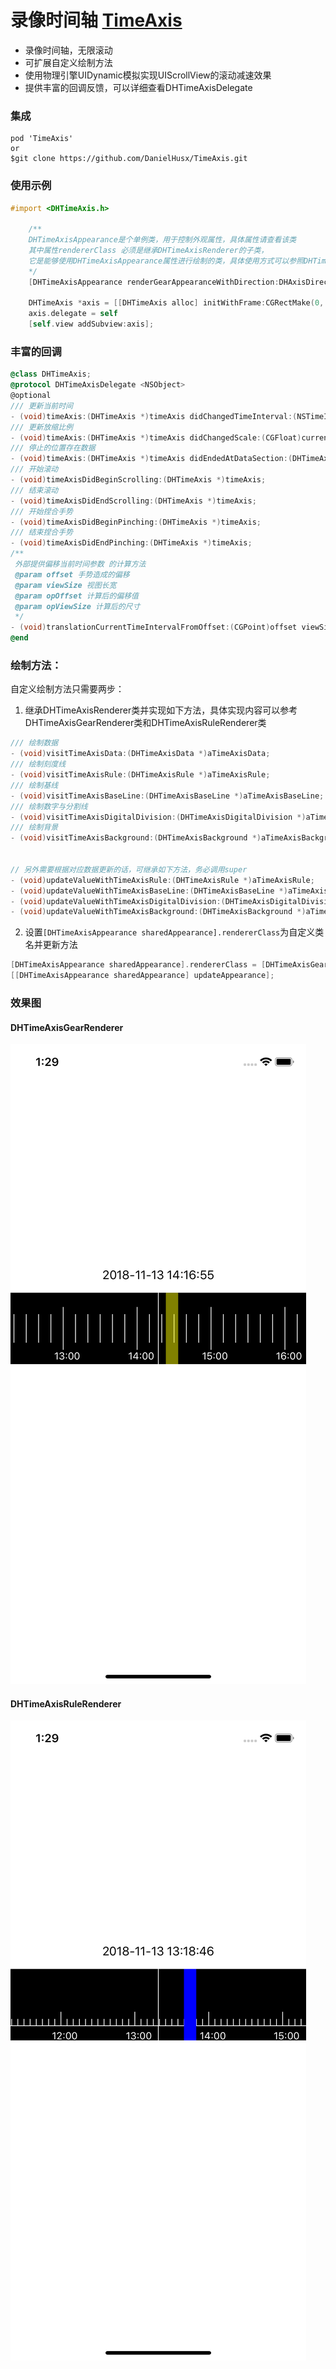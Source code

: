 # 录像时间轴 [TimeAxis](https://github.com/DanielHusx/TimeAxis)

- 录像时间轴，无限滚动
- 可扩展自定义绘制方法
- 使用物理引擎UIDynamic模拟实现UIScrollView的滚动减速效果
- 提供丰富的回调反馈，可以详细查看DHTimeAxisDelegate


### 集成

```shell
pod 'TimeAxis'
or
$git clone https://github.com/DanielHusx/TimeAxis.git
```



### 使用示例

```objective-c
#import <DHTimeAxis.h>

    /**
    DHTimeAxisAppearance是个单例类，用于控制外观属性，具体属性请查看该类
    其中属性rendererClass 必须是继承DHTimeAxisRenderer的子类，
    它是能够使用DHTimeAxisAppearance属性进行绘制的类，具体使用方式可以参照DHTimeAxisGearRenderer或DHTimeAxisRuleRenderer的实现
    */
    [DHTimeAxisAppearance renderGearAppearanceWithDirection:DHAxisDirectionHorizontal];

    DHTimeAxis *axis = [[DHTimeAxis alloc] initWithFrame:CGRectMake(0, self.view.frame.size.height/2.0-100, self.view.frame.size.width, 100)];
    axis.delegate = self
    [self.view addSubview:axis];

```

### 丰富的回调
```objective-c
@class DHTimeAxis;
@protocol DHTimeAxisDelegate <NSObject>
@optional
/// 更新当前时间
- (void)timeAxis:(DHTimeAxis *)timeAxis didChangedTimeInterval:(NSTimeInterval)currentTimeInterval;
/// 更新放缩比例
- (void)timeAxis:(DHTimeAxis *)timeAxis didChangedScale:(CGFloat)currentScale;
/// 停止的位置存在数据
- (void)timeAxis:(DHTimeAxis *)timeAxis didEndedAtDataSection:(DHTimeAxisData *)aAxisData;
/// 开始滚动
- (void)timeAxisDidBeginScrolling:(DHTimeAxis *)timeAxis;
/// 结束滚动
- (void)timeAxisDidEndScrolling:(DHTimeAxis *)timeAxis;
/// 开始捏合手势
- (void)timeAxisDidBeginPinching:(DHTimeAxis *)timeAxis;
/// 结束捏合手势
- (void)timeAxisDidEndPinching:(DHTimeAxis *)timeAxis;
/**
 外部提供偏移当前时间参数 的计算方法
 @param offset 手势造成的偏移
 @param viewSize 视图长宽
 @param opOffset 计算后的偏移值
 @param opViewSize 计算后的尺寸
 */
- (void)translationCurrentTimeIntervalFromOffset:(CGPoint)offset viewSize:(CGSize)viewSize toOptimisticOffset:(CGFloat *)opOffset optimisticViewSize:(CGFloat *)opViewSize;
@end
```

### 绘制方法：
自定义绘制方法只需要两步：
1. 继承DHTimeAxisRenderer类并实现如下方法，具体实现内容可以参考DHTimeAxisGearRenderer类和DHTimeAxisRuleRenderer类
```objective-c
/// 绘制数据
- (void)visitTimeAxisData:(DHTimeAxisData *)aTimeAxisData;
/// 绘制刻度线
- (void)visitTimeAxisRule:(DHTimeAxisRule *)aTimeAxisRule;
/// 绘制基线
- (void)visitTimeAxisBaseLine:(DHTimeAxisBaseLine *)aTimeAxisBaseLine;
/// 绘制数字与分割线
- (void)visitTimeAxisDigitalDivision:(DHTimeAxisDigitalDivision *)aTimeAxisDigitalDivision;
/// 绘制背景
- (void)visitTimeAxisBackground:(DHTimeAxisBackground *)aTimeAxisBackground;


// 另外需要根据对应数据更新的话，可继承如下方法，务必调用super
- (void)updateValueWithTimeAxisRule:(DHTimeAxisRule *)aTimeAxisRule;
- (void)updateValueWithTimeAxisBaseLine:(DHTimeAxisBaseLine *)aTimeAxisBaseLine;
- (void)updateValueWithTimeAxisDigitalDivision:(DHTimeAxisDigitalDivision *)aTimeAxisDigitalDivision;
- (void)updateValueWithTimeAxisBackground:(DHTimeAxisBackground *)aTimeAxisBackground;
```
2. 设置`[DHTimeAxisAppearance sharedAppearance].rendererClass`为自定义类名并更新方法

```objective-c
[DHTimeAxisAppearance sharedAppearance].rendererClass = [DHTimeAxisGearRenderer class];
[[DHTimeAxisAppearance sharedAppearance] updateAppearance];
```



### 效果图

#### DHTimeAxisGearRenderer

![GearExample.png](./ReadMeAssets/GearExample.png)

#### DHTimeAxisRuleRenderer

![RuleRenderer](./ReadMeAssets/RuleExample.png)
